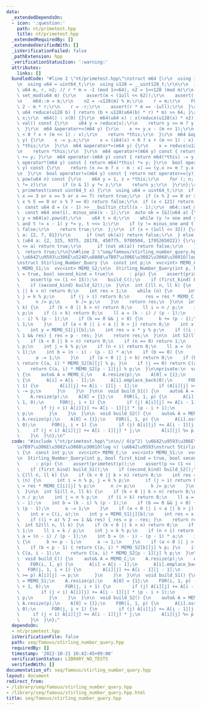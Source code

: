 ```yaml
---
data:
  _extendedDependsOn:
  - icon: ':question:'
    path: nt/primetest.hpp
    title: nt/primetest.hpp
  _extendedRequiredBy: []
  _extendedVerifiedWith: []
  _isVerificationFailed: false
  _pathExtension: hpp
  _verificationStatusIcon: ':warning:'
  attributes:
    links: []
  bundledCode: "#line 2 \"nt/primetest.hpp\"\nstruct m64 {\r\n  using i64 = int64_t;\r\
    \n  using u64 = uint64_t;\r\n  using u128 = __uint128_t;\r\n\r\n  inline static\
    \ u64 m, r, n2; // r * m = -1 (mod 1<<64), n2 = 1<<128 (mod m)\r\n  static void\
    \ set_mod(u64 m) {\r\n    assert(m < (1ull << 62));\r\n    assert((m & 1) == 1);\r\
    \n    m64::m = m;\r\n    n2 = -u128(m) % m;\r\n    r = m;\r\n    FOR(_, 5) r *=\
    \ 2 - m * r;\r\n    r = -r;\r\n    assert(r * m == -1ull);\r\n  }\r\n  static\
    \ u64 reduce(u128 b) { return (b + u128(u64(b) * r) * m) >> 64; }\r\n\r\n  u64\
    \ x;\r\n  m64() : x(0) {}\r\n  m64(u64 x) : x(reduce(u128(x) * n2)){};\r\n  u64\
    \ val() const {\r\n    u64 y = reduce(x);\r\n    return y >= m ? y - m : y;\r\n\
    \  }\r\n  m64 &operator+=(m64 y) {\r\n    x += y.x - (m << 1);\r\n    x = (i64(x)\
    \ < 0 ? x + (m << 1) : x);\r\n    return *this;\r\n  }\r\n  m64 &operator-=(m64\
    \ y) {\r\n    x -= y.x;\r\n    x = (i64(x) < 0 ? x + (m << 1) : x);\r\n    return\
    \ *this;\r\n  }\r\n  m64 &operator*=(m64 y) {\r\n    x = reduce(u128(x) * y.x);\r\
    \n    return *this;\r\n  }\r\n  m64 operator+(m64 y) const { return m64(*this)\
    \ += y; }\r\n  m64 operator-(m64 y) const { return m64(*this) -= y; }\r\n  m64\
    \ operator*(m64 y) const { return m64(*this) *= y; }\r\n  bool operator==(m64\
    \ y) const {\r\n    return (x >= m ? x - m : x) == (y.x >= m ? y.x - m : y.x);\r\
    \n  }\r\n  bool operator!=(m64 y) const { return not operator==(y); }\r\n  m64\
    \ pow(u64 n) const {\r\n    m64 y = 1, z = *this;\r\n    for (; n; n >>= 1, z\
    \ *= z)\r\n      if (n & 1) y *= z;\r\n    return y;\r\n  }\r\n};\r\n\r\nbool\
    \ primetest(const uint64_t x) {\r\n  using u64 = uint64_t;\r\n  if (x == 2 or\
    \ x == 3 or x == 5 or x == 7) return true;\r\n  if (x % 2 == 0 or x % 3 == 0 or\
    \ x % 5 == 0 or x % 7 == 0) return false;\r\n  if (x < 121) return x > 1;\r\n\
    \  const u64 d = (x - 1) >> __builtin_ctzll(x - 1);\r\n  m64::set_mod(x);\r\n\
    \  const m64 one(1), minus_one(x - 1);\r\n  auto ok = [&](u64 a) {\r\n    auto\
    \ y = m64(a).pow(d);\r\n    u64 t = d;\r\n    while (y != one and y != minus_one\
    \ and t != x - 1) y *= y, t <<= 1;\r\n    if (y != minus_one and t % 2 == 0) return\
    \ false;\r\n    return true;\r\n  };\r\n  if (x < (1ull << 32)) {\r\n    for (u64\
    \ a: {2, 7, 61})\r\n      if (not ok(a)) return false;\r\n  } else {\r\n    for\
    \ (u64 a: {2, 325, 9375, 28178, 450775, 9780504, 1795265022}) {\r\n      if (x\
    \ <= a) return true;\r\n      if (not ok(a)) return false;\r\n    }\r\n  }\r\n\
    \  return true;\r\n}\n#line 2 \"seq/famous/stirling_number_query.hpp\"\n\n// O(p^2)\
    \ \u6642\u9593\u306E\u524D\u8A08\u7B97\u306E\u3082\u3068\u3001O(log n) \u6642\u9593\
    \nstruct Stirling_Number_Query {\n  const int p;\n  vvc<int> MEMO_C;\n  vvc<int>\
    \ MEMO_S1;\n  vvc<int> MEMO_S2;\n\n  Stirling_Number_Query(int p, bool first_kind\
    \ = true, bool second_kind = true)\n      : p(p) {\n    assert(primetest(p));\n\
    \    assert(p <= (1 << 15));\n    build_C();\n    if (first_kind) build_S1();\n\
    \    if (second_kind) build_S2();\n  }\n\n  int C(ll n, ll k) {\n    if (k < 0\
    \ || k > n) return 0;\n    int res = 1;\n    while (n) {\n      int i = n % p,\
    \ j = k % p;\n      if (j > i) return 0;\n      res = res * MEMO_C[i][j] % p;\n\
    \      n /= p;\n      k /= p;\n    }\n    return res;\n  }\n\n  int S1(ll n, ll\
    \ k) {\n    if (k < 0 || k > n) return 0;\n    ll i = n / p;\n    int j = n %\
    \ p;\n    if (i > k) return 0;\n    ll a = (k - i) / (p - 1);\n    int b = (k\
    \ - i) % (p - 1);\n    if (b == 0 && j > 0) {\n      b += (p - 1);\n      a -=\
    \ 1;\n    }\n    if (a < 0 || i < a || b > j) return 0;\n    int x = C(i, a);\n\
    \    int y = MEMO_S1[j][b];\n    int res = x * y % p;\n    if ((i + a) % 2 ==\
    \ 1 && res) { res = p - res; }\n    return res;\n  }\n\n  int S2(ll n, ll k) {\n\
    \    if (k < 0 || k > n) return 0;\n    if (n == 0) return 1;\n    ll i = k /\
    \ p;\n    int j = k % p;\n    if (n < i) return 0;\n    ll a = (n - i) / (p -\
    \ 1);\n    int b = (n - i) - (p - 1) * a;\n    if (b == 0) {\n      b += p - 1;\n\
    \      a -= 1;\n    }\n    if (a < 0 || j > b) return 0;\n    if (b < p - 1) {\
    \ return C(a, i) * MEMO_S2[b][j] % p; }\n    if (j == 0) return C(a, i - 1);\n\
    \    return C(a, i) * MEMO_S2[p - 1][j] % p;\n  }\n\nprivate:\n  void build_C()\
    \ {\n    auto& A = MEMO_C;\n    A.resize(p);\n    A[0] = {1};\n    FOR(i, 1, p)\
    \ {\n      A[i] = A[i - 1];\n      A[i].emplace_back(0);\n      FOR(j, 1, i +\
    \ 1) {\n        A[i][j] += A[i - 1][j - 1];\n        if (A[i][j] >= p) A[i][j]\
    \ -= p;\n      }\n    }\n  }\n\n  void build_S1() {\n    auto& A = MEMO_S1;\n\
    \    A.resize(p);\n    A[0] = {1};\n    FOR(i, 1, p) {\n      A[i].assign(i +\
    \ 1, 0);\n      FOR(j, i + 1) {\n        if (j) A[i][j] += A[i - 1][j - 1];\n\
    \        if (j < i) A[i][j] += A[i - 1][j] * (p - i + 1);\n        A[i][j] %=\
    \ p;\n      }\n    }\n  }\n\n  void build_S2() {\n    auto& A = MEMO_S2;\n   \
    \ A.resize(p);\n    A[0] = {1};\n    FOR(i, 1, p) {\n      A[i].assign(i + 1,\
    \ 0);\n      FOR(j, i + 1) {\n        if (j) A[i][j] += A[i - 1][j - 1];\n   \
    \     if (j < i) A[i][j] += A[i - 1][j] * j;\n        A[i][j] %= p;\n      }\n\
    \    }\n  }\n};\n"
  code: "#include \"nt/primetest.hpp\"\n\n// O(p^2) \u6642\u9593\u306E\u524D\u8A08\
    \u7B97\u306E\u3082\u3068\u3001O(log n) \u6642\u9593\nstruct Stirling_Number_Query\
    \ {\n  const int p;\n  vvc<int> MEMO_C;\n  vvc<int> MEMO_S1;\n  vvc<int> MEMO_S2;\n\
    \n  Stirling_Number_Query(int p, bool first_kind = true, bool second_kind = true)\n\
    \      : p(p) {\n    assert(primetest(p));\n    assert(p <= (1 << 15));\n    build_C();\n\
    \    if (first_kind) build_S1();\n    if (second_kind) build_S2();\n  }\n\n  int\
    \ C(ll n, ll k) {\n    if (k < 0 || k > n) return 0;\n    int res = 1;\n    while\
    \ (n) {\n      int i = n % p, j = k % p;\n      if (j > i) return 0;\n      res\
    \ = res * MEMO_C[i][j] % p;\n      n /= p;\n      k /= p;\n    }\n    return res;\n\
    \  }\n\n  int S1(ll n, ll k) {\n    if (k < 0 || k > n) return 0;\n    ll i =\
    \ n / p;\n    int j = n % p;\n    if (i > k) return 0;\n    ll a = (k - i) / (p\
    \ - 1);\n    int b = (k - i) % (p - 1);\n    if (b == 0 && j > 0) {\n      b +=\
    \ (p - 1);\n      a -= 1;\n    }\n    if (a < 0 || i < a || b > j) return 0;\n\
    \    int x = C(i, a);\n    int y = MEMO_S1[j][b];\n    int res = x * y % p;\n\
    \    if ((i + a) % 2 == 1 && res) { res = p - res; }\n    return res;\n  }\n\n\
    \  int S2(ll n, ll k) {\n    if (k < 0 || k > n) return 0;\n    if (n == 0) return\
    \ 1;\n    ll i = k / p;\n    int j = k % p;\n    if (n < i) return 0;\n    ll\
    \ a = (n - i) / (p - 1);\n    int b = (n - i) - (p - 1) * a;\n    if (b == 0)\
    \ {\n      b += p - 1;\n      a -= 1;\n    }\n    if (a < 0 || j > b) return 0;\n\
    \    if (b < p - 1) { return C(a, i) * MEMO_S2[b][j] % p; }\n    if (j == 0) return\
    \ C(a, i - 1);\n    return C(a, i) * MEMO_S2[p - 1][j] % p;\n  }\n\nprivate:\n\
    \  void build_C() {\n    auto& A = MEMO_C;\n    A.resize(p);\n    A[0] = {1};\n\
    \    FOR(i, 1, p) {\n      A[i] = A[i - 1];\n      A[i].emplace_back(0);\n   \
    \   FOR(j, 1, i + 1) {\n        A[i][j] += A[i - 1][j - 1];\n        if (A[i][j]\
    \ >= p) A[i][j] -= p;\n      }\n    }\n  }\n\n  void build_S1() {\n    auto& A\
    \ = MEMO_S1;\n    A.resize(p);\n    A[0] = {1};\n    FOR(i, 1, p) {\n      A[i].assign(i\
    \ + 1, 0);\n      FOR(j, i + 1) {\n        if (j) A[i][j] += A[i - 1][j - 1];\n\
    \        if (j < i) A[i][j] += A[i - 1][j] * (p - i + 1);\n        A[i][j] %=\
    \ p;\n      }\n    }\n  }\n\n  void build_S2() {\n    auto& A = MEMO_S2;\n   \
    \ A.resize(p);\n    A[0] = {1};\n    FOR(i, 1, p) {\n      A[i].assign(i + 1,\
    \ 0);\n      FOR(j, i + 1) {\n        if (j) A[i][j] += A[i - 1][j - 1];\n   \
    \     if (j < i) A[i][j] += A[i - 1][j] * j;\n        A[i][j] %= p;\n      }\n\
    \    }\n  }\n};"
  dependsOn:
  - nt/primetest.hpp
  isVerificationFile: false
  path: seq/famous/stirling_number_query.hpp
  requiredBy: []
  timestamp: '2022-10-21 16:42:45+09:00'
  verificationStatus: LIBRARY_NO_TESTS
  verifiedWith: []
documentation_of: seq/famous/stirling_number_query.hpp
layout: document
redirect_from:
- /library/seq/famous/stirling_number_query.hpp
- /library/seq/famous/stirling_number_query.hpp.html
title: seq/famous/stirling_number_query.hpp
---
```

